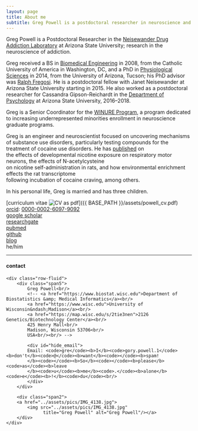 ```yaml
---
layout: page
title: About me
subtitle: Greg Powell is a postdoctoral researcher in neuroscience and Senior Coordinator of an undergraduate training grant at Arizona State University; research in addiction
---
```


Greg Powell is a Postdoctoral Researcher in the
[Neisewander Drug Addiction Laboratory](https://neisewander.wixsite.com/neisewanderlab)
at Arizona State University;
research in the neuroscience of addiction.

Greg received a BS in [Biomedical Engineering](https://engineering.catholic.edu/biomedical/index.html)
in 2008, from the Catholic University of America in Washington, DC, and a
PhD in [Physiological Sciences](https://physiological-sciences.arizona.edu/) in 2014, from the
University of Arizona, Tucson; his PhD advisor was
[Ralph Fregosi](https://physiology.arizona.edu/person/ralph-f-fregosi-phd).
He is a postdoctoral fellow with Janet Neisewander at Arizona State University starting in 2015. He
also worked as a postdoctoral researcher for Cassandra Gipson-Reichardt in the [Department of Psychology](https://psychology.asu.edu/) at Arizona State University,
2016&ndash;2018.

Greg is a Senior Coordinator for the [WINURE Program](https://sols.asu.edu/student-life/training-neuroscience), a
program dedicated to increasing underrepresented minorities enrollment in neuroscience graduate programs.

Greg is an engineer and neuroscientist focused on uncovering mechanisms of substance use disorders,
particularly testing compounds for the treatment of cocaine use disorders. He has [published](https://gielpy.github.io/pages/pubs.html) on  
the effects of developmental nicotine exposure on respiratory motor neurons, the effects of N-acetylcysteine  
on nicotine self-administration in rats, and how environmental enrichment effects the rat transcriptome  
following incubation of cocaine craving, among others.  

In his personal life, Greg is married and has three children.

[curriculum vitae ![CV as pdf](icons16/pdf-icon.png)]({{ BASE_PATH }}/assets/powell_cv.pdf)<br/>
[orcid](https://orcid.org): [0000-0002-6097-9092](https://orcid.org/0000-0002-6097-9092)<br/>
[google scholar](https://scholar.google.com/citations?user=lru-sYUAAAAJ&hl=en)<br/>
[researchgate](https://www.researchgate.net/profile/Gregory_Powell)<br/>
[pubmed](https://www.ncbi.nlm.nih.gov/pubmed/?term=Powell+gl)<br/>
[github](https://github.com/gielpy)<br/>
[blog](https://gielpy.github.io/eadem_mutata_resurgo) <br/>
he/him

---

<div class="container">
<h4><a name="contact"></a>contact</h4>

    <div class="row-fluid">
        <div class="span5">
            Greg Powell<br/>
            <!-- <a href="https://www.biostat.wisc.edu">Department of Biostatistics &amp; Medical Informatics</a><br/>
            <a href="https://www.wisc.edu">University of Wisconsin&ndash;Madison</a><br/>
            <a href="https://map.wisc.edu/s/2tie3nen">2126 Genetics/Biotechnology Center</a><br/>
            425 Henry Mall<br/>
            Madison, Wisconsin 53706<br/>
            USA<br/><br/> -->

            <div id="hide_email">
            Email: <code>gre</code><b>I</b><code>gory.powell.1</code><b>don't</b><code>@</code><b>want</b><code></code><b>spam!
            </b><code></code><b>So</b><code></code><b>please</b><code>as</code><b>leave
            </b><code>u</code><b>me</b><code>.</code><b>alone</b><code>e</code><b>!</b><code>du</code><br/>
            </div>
        </div>

        <div class="span2">
        <a href="../assets/pics/IMG_4138.jpg">
            <img src="../assets/pics/IMG_4138.jpg"
                  title="Greg Powell" alt="Greg Powell"/></a>
        </div>
    </div>
</div>